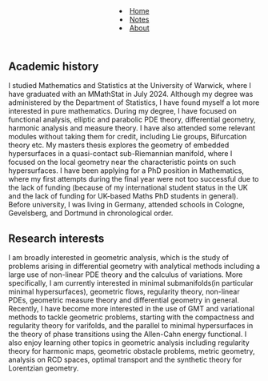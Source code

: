 <html>
   <link rel="stylesheet" href="style.css">
   <head>
      <title>Personal Blog</title>
      </head> 
   <body>
      <header> 
     <nav, class = "row">
         <li class="masthead__menu-item">
          <a href="https://anduin-dk.github.io/AcademicWeb">Home</a>
            </li>
          <li class="masthead__menu-item">
          <a href="https://anduin-dk.github.io/AcademicWeb/notes.html">Notes</a>
            </li>
          <li class="masthead__menu-item">
          <a href="https://anduin-dk.github.io/AcademicWeb/about.html">About</a>
            </li>
      </nav>
      </header>
      <main>
             <title>
               About me
             </title>
               <section>
                  <h1>Academic history</h1>
                  <p>
                  I studied Mathematics and Statistics at the University of Warwick, where I have graduated with an 
                  MMathStat in July 2024. Although my degree was administered by the Department of Statistics, I have 
                  found myself a lot more interested in pure mathematics. During my degree, I have focused on       functional 
                  analysis, elliptic and parabolic PDE theory, differential geometry, harmonic analysis and measure theory.
                  I have also attended some relevant modules without taking them for credit, including Lie groups, Bifurcation theory etc. My masters thesis explores the geometry of embedded hypersurfaces in a quasi-contact sub-Riemannian manifold, where I focused on the local geometry near the characteristic points on such hypersurfaces.
                  I have been applying for a PhD position in Mathematics, where my first attempts during the final year were not 
                  too successful due to the lack of funding (because of my international student status in the UK and the lack of
                  funding for UK-based Maths PhD students in general). Before university, I was living in Germany, attended schools 
                  in Cologne, Gevelsberg, and Dortmund in chronological order.
                  </p>
               </section>
              <section>
                <h1>
                  Research interests
                </h1>
                <p>
                  I am broadly interested in geometric analysis, which is the study of problems arising in differential geometry 
                  with analytical methods including a large use of non-linear PDE theory and the calculus of variations. More 
                  specifically, I am currently interested in minimal submanifolds(in particular minimal hypersurfaces), geometric 
                  flows, regularity theory, non-linear PDEs, geometric measure theory and differential geometry in general. Recently, 
                  I have become more interested in the use of GMT and variational methods to tackle geometric problems, starting with 
                  the compactness and regularity theory for varifolds, and the parallel to minimal hypersurfaces in the theory of phase 
                  transitions using the Allen-Cahn energy functional.
                  I also enjoy learning other topics in geometric analysis including regularity theory for harmonic maps, geometric 
                  obstacle problems, metric geometry, analysis on RCD spaces, optimal transport and the synthetic theory for Lorentzian geometry.
                </p>
              </section>
      </main>
    </body>
</html>
